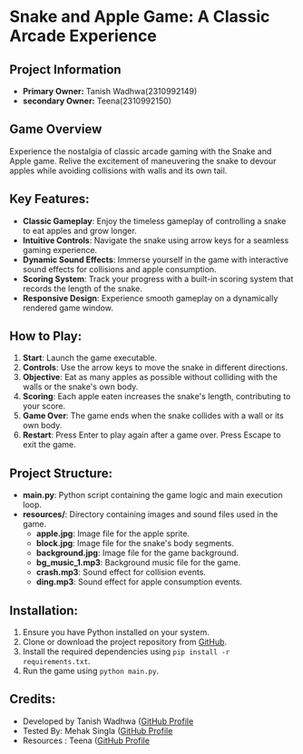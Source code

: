 # Snake and Apple Game: A Classic Arcade Experience

## Project Information
- **Primary Owner:** Tanish Wadhwa(2310992149)
- **secondary Owner:** Teena(2310992150)

## Game Overview
Experience the nostalgia of classic arcade gaming with the Snake and Apple game. Relive the excitement of maneuvering the snake to devour apples while avoiding collisions with walls and its own tail.

## Key Features:
- **Classic Gameplay**: Enjoy the timeless gameplay of controlling a snake to eat apples and grow longer.
- **Intuitive Controls**: Navigate the snake using arrow keys for a seamless gaming experience.
- **Dynamic Sound Effects**: Immerse yourself in the game with interactive sound effects for collisions and apple consumption.
- **Scoring System**: Track your progress with a built-in scoring system that records the length of the snake.
- **Responsive Design**: Experience smooth gameplay on a dynamically rendered game window.

## How to Play:
1. **Start**: Launch the game executable.
2. **Controls**: Use the arrow keys to move the snake in different directions.
3. **Objective**: Eat as many apples as possible without colliding with the walls or the snake's own body.
4. **Scoring**: Each apple eaten increases the snake's length, contributing to your score.
5. **Game Over**: The game ends when the snake collides with a wall or its own body.
6. **Restart**: Press Enter to play again after a game over. Press Escape to exit the game.

## Project Structure:
- **main.py**: Python script containing the game logic and main execution loop.
- **resources/**: Directory containing images and sound files used in the game.
  - **apple.jpg**: Image file for the apple sprite.
  - **block.jpg**: Image file for the snake's body segments.
  - **background.jpg**: Image file for the game background.
  - **bg_music_1.mp3**: Background music file for the game.
  - **crash.mp3**: Sound effect for collision events.
  - **ding.mp3**: Sound effect for apple consumption events.

## Installation:
1. Ensure you have Python installed on your system.
2. Clone or download the project repository from [GitHub](https://github.com/example/snake-and-apple-game).
3. Install the required dependencies using `pip install -r requirements.txt`.
4. Run the game using `python main.py`.

## Credits:
- Developed by Tanish Wadhwa ([GitHub Profile](https://github.com/tanish2310)
- Tested By: Mehak Singla ([GitHub Profile](https://github.com/Mehak1108singla)
- Resources : Teena ([GitHub Profile](https://github.com/teena2150)
